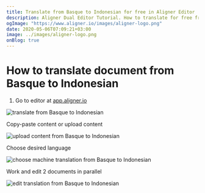 ```yaml
---
title: Translate from Basque to Indonesian for free in Aligner Editor
description: Aligner Dual Editor Tutorial. How to translate for free from Basque to Indonesian. Aligner is multilingual document management platform. 
ogImage: "https://www.aligner.io/images/aligner-logo.png"
date: 2020-05-06T07:09:21+03:00
image: ../images/aligner-logo.png
onBlog: true
---
```


# How to translate document from Basque to Indonesian

1. Go to editor at [app.aligner.io](https://app.aligner.io "Aligner App web page")

![translate from Basque to Indonesian](../aligner-blank-editor.png "translate from Basque to Indonesian")

Copy-paste content or upload content

![upload content from Basque to Indonesian](../aligner-uploaded-document.png "upload content from Basque to Indonesian")

Choose desired language

![choose machine translation from Basque to Indonesian](../aligner-language-dropdown.png "choose machine translation from Basque to Indonesian")

Work and edit 2 documents in parallel

![edit translation from Basque to Indonesian](../aligner-double-sitded-editor.png "edit translation from Basque to Indonesian")

